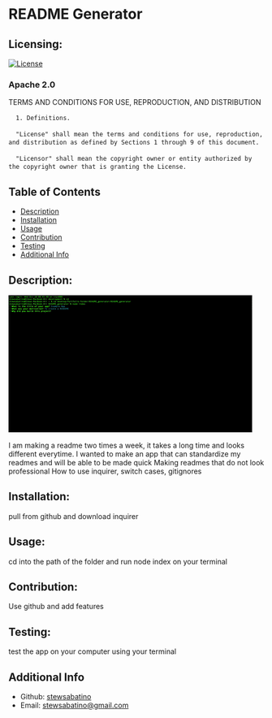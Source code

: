 # README Generator

  ## Licensing:
  [![License](https://img.shields.io/badge/License-Apache%202.0-blue.svg)](https://opensource.org/licenses/Apache-2.0)<br>
  <h3>Apache 2.0</h3>
  TERMS AND CONDITIONS FOR USE, REPRODUCTION, AND DISTRIBUTION

      1. Definitions.
      
      "License" shall mean the terms and conditions for use, reproduction, and distribution as defined by Sections 1 through 9 of this document.
      
      "Licensor" shall mean the copyright owner or entity authorized by the copyright owner that is granting the License.


  ## Table of Contents
  - [Description](#description)
  - [Installation](#installation)
  - [Usage](#usage)
  - [Contribution](#contribution)
  - [Testing](#testing)
  - [Additional Info](#additional-info)

  ## Description:

  <img src="./utils/readme_generator.gif" alt="gif of the generator used in terminal">

  I am making a readme two times a week, it takes a long time and looks different everytime.
  I wanted to make an app that can standardize my readmes and will be able to be made quick
  Making readmes that do not look professional
  How to use inquirer, switch cases, gitignores

  ## Installation:
  pull from github and download inquirer

  ## Usage:
  cd into the path of the folder and run node index on your terminal

  ## Contribution:
  Use github and add features
  
  ## Testing:
  test the app on your computer using your terminal

  ## Additional Info
  - Github: [stewsabatino](https://github.com/stewsabatino)
  - Email: stewsabatino@gmail.com
  
  